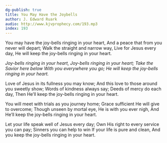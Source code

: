 ```yaml
---
dg-publish: true
title: You May Have the Joybells
author: J. Edward Ruark
audio: http://www.kjvprophecy.com/193.mp3
index: 193
---
```


You may have the joy-bells ringing in your heart,
And a peace that from you never will depart;
Walk the straight and narrow way,
Live for Jesus every day,
He will keep the joy-bells ringing in your heart.

*Joy-bells ringing in your heart,
Joy-bells ringing in your heart;
Take the Savior here below
With you everywhere you go;
He will keep the joy-bells ringing in your heart.*

Love of Jesus in its fullness you may know;
And this love to those around you sweetly show;
Words of kindness always say;
Deeds of mercy do each day,
Then He’ll keep the joy-bells ringing in your heart.

You will meet with trials as you journey home;
Grace sufficient He will give to overcome;
Though unseen by mortal eye,
He is with you ever nigh,
And He’ll keep the joy-bells ringing in your heart.

Let your life speak well of Jesus every day;
Own His right to every service you can pay;
Sinners you can help to win
If your life is pure and clean,
And you keep the joy-bells ringing in your heart.